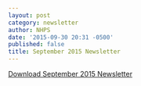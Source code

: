 ```yaml
---
layout: post
category: newsletter
author: NHPS
date: '2015-09-30 20:31 -0500'
published: false
title: September 2015 Newsletter
---
```

[Download September 2015 Newsletter](/assets/newsletters/NewsletterFebruary2014.pdf)